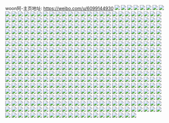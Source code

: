 woon阿-主页地址: https://weibo.com/u/6099144930 
![](https://wx4.sinaimg.cn/mw2000/006ELodkly1h9ne1vt35tj32c0340hdv.jpg) 
![](https://wx4.sinaimg.cn/mw2000/006ELodkly1h9ne1yg6rqj32c03404qr.jpg) 
![](https://wx4.sinaimg.cn/mw2000/006ELodkly1h9ne1z5uppj31t61t64cq.jpg) 
![](https://wx4.sinaimg.cn/mw2000/006ELodkly1h9ne20lvurj32c0340qv5.jpg) 
![](https://wx4.sinaimg.cn/mw2000/006ELodkly1h9ne29q1q0j30nd105gwq.jpg) 
![](https://wx4.sinaimg.cn/mw2000/006ELodkly1h9ne2l5fabj32c0340hdw.jpg) 
![](https://wx4.sinaimg.cn/mw2000/006ELodkly1h9ne2v90n9j31p829nhdu.jpg) 
![](https://wx4.sinaimg.cn/mw2000/006ELodkly1h9ne2xa2vlj326u2xwu0y.jpg) 
![](https://wx4.sinaimg.cn/mw2000/006ELodkly1h9ne33jit5j32c03401kz.jpg) 
![](https://wx4.sinaimg.cn/mw2000/006ELodkgy1h9m3kshfvqj32c0340b2d.jpg) 
![](https://wx4.sinaimg.cn/mw2000/006ELodkgy1h9m3kzszv8j32c03401l1.jpg) 
![](https://wx4.sinaimg.cn/mw2000/006ELodkgy1h9m3kx7oyej32c0340b2b.jpg) 
![](https://wx4.sinaimg.cn/mw2000/006ELodkgy1h9lt77trr4j32c0340h9e.jpg) 
![](https://wx4.sinaimg.cn/mw2000/006ELodkgy1h9lt7e4bdyj31kw23ue81.jpg) 
![](https://wx4.sinaimg.cn/mw2000/006ELodkgy1h9lt2ea71kj31xk2kr7wh.jpg) 
![](https://wx4.sinaimg.cn/mw2000/006ELodkgy1h9lt2crja6j32c0340u0x.jpg) 
![](https://wx4.sinaimg.cn/mw2000/006ELodkgy1h9lt768il9j31kw23unpd.jpg) 
![](https://wx4.sinaimg.cn/mw2000/006ELodkgy1h9lt7a1w72j33402c0u0y.jpg) 
![](https://wx4.sinaimg.cn/mw2000/006ELodkgy1h9lt95xfebj327v2yhb2c.jpg) 
![](https://wx4.sinaimg.cn/mw2000/006ELodkgy1h9lt92f1w6j32zu28vu0x.jpg) 
![](https://wx4.sinaimg.cn/mw2000/006ELodkgy1h9jgo12txuj31v72hm7wh.jpg) 
![](https://wx4.sinaimg.cn/mw2000/006ELodkgy1h9jgo5jthxj31to2st1k4.jpg) 
![](https://wx4.sinaimg.cn/mw2000/006ELodkgy1h9jgo2t8vuj32c0340x6p.jpg) 
![](https://wx4.sinaimg.cn/mw2000/006ELodkgy1h9h8ze1pw7j32ae31v7wj.jpg) 
![](https://wx4.sinaimg.cn/mw2000/006ELodkgy1h9h8zmbj39j30tu13udui.jpg) 
![](https://wx4.sinaimg.cn/mw2000/006ELodkgy1h9h8wt4380j30tu13uwpt.jpg) 
![](https://wx4.sinaimg.cn/mw2000/006ELodkgy1h9h8vmtn09j30tu13iam5.jpg) 
![](https://wx4.sinaimg.cn/mw2000/006ELodkgy1h9h8vljxg3j313u0tudse.jpg) 
![](https://wx4.sinaimg.cn/mw2000/006ELodkgy1h9h8vmjwpnj30tu12c11s.jpg) 
![](https://wx4.sinaimg.cn/mw2000/006ELodkgy1h9ea0tw492j32c0340b29.jpg) 
![](https://wx4.sinaimg.cn/mw2000/006ELodkgy1h989gry66nj327c2xs1kz.jpg) 
![](https://wx4.sinaimg.cn/mw2000/006ELodkgy1h989gppkesj331o2a94qq.jpg) 
![](https://wx4.sinaimg.cn/mw2000/006ELodkgy1h989j7062vj31o0280qv5.jpg) 
![](https://wx4.sinaimg.cn/mw2000/006ELodkgy1h989gu9b8lj328r2zo7wh.jpg) 
![](https://wx4.sinaimg.cn/mw2000/006ELodkgy1h989gl9m5qj33402c0hdt.jpg) 
![](https://wx4.sinaimg.cn/mw2000/006ELodkgy1h989gntut3j33402c0e82.jpg) 
![](https://wx4.sinaimg.cn/mw2000/006ELodkgy1h97co868z4j316q0u2nep.jpg) 
![](https://wx4.sinaimg.cn/mw2000/006ELodkgy1h97cnypntpj30u2168gza.jpg) 
![](https://wx4.sinaimg.cn/mw2000/006ELodkgy1h97cnz2o5dj30u01t1gya.jpg) 
![](https://wx4.sinaimg.cn/mw2000/006ELodkgy1h97cpsydmaj30t417nn5k.jpg) 
![](https://wx4.sinaimg.cn/mw2000/006ELodkgy1h97cnzthi0j30tu0tun42.jpg) 
![](https://wx4.sinaimg.cn/mw2000/006ELodkgy1h97cha2azdj31160h146l.jpg) 
![](https://wx4.sinaimg.cn/mw2000/006ELodkgy1h97co05rj2j30ty13yagk.jpg) 
![](https://wx4.sinaimg.cn/mw2000/006ELodkgy1h907oeywrnj313k0t7wrk.jpg) 
![](https://wx4.sinaimg.cn/mw2000/006ELodkgy1h8wv1r2atwj30wr0gxjuf.jpg) 
![](https://wx4.sinaimg.cn/mw2000/006ELodkgy1h8t61enbp0j324a36ckjn.jpg) 
![](https://wx4.sinaimg.cn/mw2000/006ELodkgy1h8ovuhjoelj32c0340u0x.jpg) 
![](https://wx4.sinaimg.cn/mw2000/006ELodkgy1h8ovubt7nhj31j42281kx.jpg) 
![](https://wx4.sinaimg.cn/mw2000/006ELodkgy1h8ovujid6cj32fv3404qr.jpg) 
![](https://wx4.sinaimg.cn/mw2000/006ELodkgy1h8ovurptguj31kf1z0k85.jpg) 
![](https://wx4.sinaimg.cn/mw2000/006ELodkgy1h8ovug7oymj32712711kx.jpg) 
![](https://wx4.sinaimg.cn/mw2000/006ELodkgy1h8ovuf4nffj30qn1z0wvz.jpg) 
![](https://wx4.sinaimg.cn/mw2000/006ELodkgy1h8ovumedt3j33402c01ky.jpg) 
![](https://wx4.sinaimg.cn/mw2000/006ELodkgy1h8ovudyvtzj31hj1zde81.jpg) 
![](https://wx4.sinaimg.cn/mw2000/006ELodkgy1h8ovucs0mej30tu13uqee.jpg) 
![](https://wx4.sinaimg.cn/mw2000/006ELodkgy1h8mcn0paygj31as0shwwu.jpg) 
![](https://wx4.sinaimg.cn/mw2000/006ELodkgy1h8mch5w1mdj32c02c0kjl.jpg) 
![](https://wx4.sinaimg.cn/mw2000/006ELodkgy1h8mch2ay42j322m33xqv5.jpg) 
![](https://wx4.sinaimg.cn/mw2000/006ELodkgy1h8mcmz9sdlj334028eb2a.jpg) 
![](https://wx4.sinaimg.cn/mw2000/006ELodkgy1h8mch7zssqj33402c04qq.jpg) 
![](https://wx4.sinaimg.cn/mw2000/006ELodkgy1h8mcn27gffj322m3121kz.jpg) 
![](https://wx4.sinaimg.cn/mw2000/006ELodkgy1h8mcn3m8dtj32zi2c0qv5.jpg) 
![](https://wx4.sinaimg.cn/mw2000/006ELodkgy1h8mcnmnvfhj32gz1uqnpd.jpg) 
![](https://wx4.sinaimg.cn/mw2000/006ELodkgy1h8mcnp0rlrj3263263u0x.jpg) 
![](https://wx4.sinaimg.cn/mw2000/006ELodkgy1h8mcnwyf8qj32c0340e81.jpg) 
![](https://wx4.sinaimg.cn/mw2000/006ELodkgy1h8mch9bobcj31sm2e5b29.jpg) 
![](https://wx4.sinaimg.cn/mw2000/006ELodkgy1h8mchi87cnj32c0340x6p.jpg) 
![](https://wx4.sinaimg.cn/mw2000/006ELodkgy1h60qznjihsj30zo0apmy1.jpg) 
![](https://wx4.sinaimg.cn/mw2000/006ELodkly1h5c14ger6qj32ns1ylnpd.jpg) 
![](https://wx4.sinaimg.cn/mw2000/006ELodkly1h5c1gswwlgj33402c07wi.jpg) 
![](https://wx4.sinaimg.cn/mw2000/006ELodkly1h5c14cqqwqj31zo1zonpd.jpg) 
![](https://wx4.sinaimg.cn/mw2000/006ELodkly1h5c1hl8co3j30u00u046h.jpg) 
![](https://wx4.sinaimg.cn/mw2000/006ELodkly1h57lrxie7oj32c02c0e82.jpg) 
![](https://wx4.sinaimg.cn/mw2000/006ELodkly1h57lrths1jj33402c04qr.jpg) 
![](https://wx4.sinaimg.cn/mw2000/006ELodkgy1h52eeycw89j30zo1rek88.jpg) 
![](https://wx4.sinaimg.cn/mw2000/006ELodkgy1h521vvlqd4j31kw23ux6p.jpg) 
![](https://wx4.sinaimg.cn/mw2000/006ELodkgy1h521xjnxjxj31kw23uqv5.jpg) 
![](https://wx4.sinaimg.cn/mw2000/006ELodkgy1h521w5h0suj31kw23u7wi.jpg) 
![](https://wx4.sinaimg.cn/mw2000/006ELodkgy1h521xtat83j323x1kw1ky.jpg) 
![](https://wx4.sinaimg.cn/mw2000/006ELodkgy1h521vosqkfj31kw23u1ky.jpg) 
![](https://wx4.sinaimg.cn/mw2000/006ELodkgy1h521y4xyebj323u1kwhdu.jpg) 
![](https://wx4.sinaimg.cn/mw2000/006ELodkgy1h521x4kxwjj31kw23u1ky.jpg) 
![](https://wx4.sinaimg.cn/mw2000/006ELodkgy1h521ygey17j31kw1xkb29.jpg) 
![](https://wx4.sinaimg.cn/mw2000/006ELodkgy1h521woj31cj31kw23x1ky.jpg) 
![](https://wx4.sinaimg.cn/mw2000/006ELodkgy1h4ox0rabuqj30u0140ak9.jpg) 
![](https://wx4.sinaimg.cn/mw2000/006ELodkgy1h4ox0tqvlrj30u0140ds6.jpg) 
![](https://wx4.sinaimg.cn/mw2000/006ELodkgy1h4ng3oh7xcj31kw23ub2a.jpg) 
![](https://wx4.sinaimg.cn/mw2000/006ELodkgy1h4ng42rm53j31kw23ue82.jpg) 
![](https://wx4.sinaimg.cn/mw2000/006ELodkgy1h4ng48omy5j31kw23u7wi.jpg) 
![](https://wx4.sinaimg.cn/mw2000/006ELodkgy1h4ng8zkywuj31km23h7wi.jpg) 
![](https://wx4.sinaimg.cn/mw2000/006ELodkgy1h4ng3w6yrjj31kw23u7wi.jpg) 
![](https://wx4.sinaimg.cn/mw2000/006ELodkgy1h4ng3qdvwgj31kv1kvb29.jpg) 
![](https://wx4.sinaimg.cn/mw2000/006ELodkgy1h4ng4ffyjrj31kw23unpe.jpg) 
![](https://wx4.sinaimg.cn/mw2000/006ELodkgy1h4ng5vg70vj32282r1hdu.jpg) 
![](https://wx4.sinaimg.cn/mw2000/006ELodkgy1h4ng4sg5k5j31kw23uqv6.jpg) 
![](https://wx4.sinaimg.cn/mw2000/006ELodkgy1h4jzlggnbxj311f0tvqc3.jpg) 
![](https://wx4.sinaimg.cn/mw2000/006ELodkgy1h4jzle484nj30u01401he.jpg) 
![](https://wx4.sinaimg.cn/mw2000/006ELodkgy1h4jzmrgzj9j30u013yqgj.jpg) 
![](https://wx4.sinaimg.cn/mw2000/006ELodkgy1h4jzla7eelj31i62274qp.jpg) 
![](https://wx4.sinaimg.cn/mw2000/006ELodkgy1h4jzlfc4ixj30u0140axt.jpg) 
![](https://wx4.sinaimg.cn/mw2000/006ELodkgy1h4jzlcomgtj30u0140h4n.jpg) 
![](https://wx4.sinaimg.cn/mw2000/006ELodkgy1h4bmjz3eo7j328y2nru0x.jpg) 
![](https://wx4.sinaimg.cn/mw2000/006ELodkgy1h4bmjucfyyj31nz27znpe.jpg) 
![](https://wx4.sinaimg.cn/mw2000/006ELodkgy1h4bmjwkt0tj31ks269hdt.jpg) 
![](https://wx4.sinaimg.cn/mw2000/006ELodkgy1h471h3x0x3j33402c0qv6.jpg) 
![](https://wx4.sinaimg.cn/mw2000/006ELodkgy1h471hfr3oxj32c02c04qq.jpg) 
![](https://wx4.sinaimg.cn/mw2000/006ELodkgy1h471hljidhj32c03401ky.jpg) 
![](https://wx4.sinaimg.cn/mw2000/006ELodkgy1h471h9vt3yj32bz2bzb2a.jpg) 
![](https://wx4.sinaimg.cn/mw2000/006ELodkgy1h471hj9s7mj32c02c04qq.jpg) 
![](https://wx4.sinaimg.cn/mw2000/006ELodkly1h42hl9mhbvj30zn1qvkjl.jpg) 
![](https://wx4.sinaimg.cn/mw2000/006ELodkly1h42hlkzcu8j324c2ozhdv.jpg) 
![](https://wx4.sinaimg.cn/mw2000/006ELodkly1h42hutori7j329s2qukjm.jpg) 
![](https://wx4.sinaimg.cn/mw2000/006ELodkly1h42hrsmwkrj322a2z94qq.jpg) 
![](https://wx4.sinaimg.cn/mw2000/006ELodkly1h42hlyykv5j31nk27f7wh.jpg) 
![](https://wx4.sinaimg.cn/mw2000/006ELodkly1h42hm3qokcj31um1umhdu.jpg) 
![](https://wx4.sinaimg.cn/mw2000/006ELodkgy1h3z3c7pvebj31xo2f3e81.jpg) 
![](https://wx4.sinaimg.cn/mw2000/006ELodkgy1h3z3cag2cgj329h30n4qq.jpg) 
![](https://wx4.sinaimg.cn/mw2000/006ELodkgy1h3z3d1ewcij31ej1vdnfz.jpg) 
![](https://wx4.sinaimg.cn/mw2000/006ELodkgy1h3z3chjq0yj32aa33ku0z.jpg) 
![](https://wx4.sinaimg.cn/mw2000/006ELodkgy1h3virvejyej315o3371kz.jpg) 
![](https://wx4.sinaimg.cn/mw2000/006ELodkgy1h3virnyaeoj31lv2571ky.jpg) 
![](https://wx4.sinaimg.cn/mw2000/006ELodkgy1h3virismdcj31wr2zoe83.jpg) 
![](https://wx4.sinaimg.cn/mw2000/006ELodkgy1h3virejdiyj315o2pakjm.jpg) 
![](https://wx4.sinaimg.cn/mw2000/006ELodkgy1h3sr7nvu4zj326j273x6p.jpg) 
![](https://wx4.sinaimg.cn/mw2000/006ELodkgy1h3src0xuvmj30sw140k5i.jpg) 
![](https://wx4.sinaimg.cn/mw2000/006ELodkgy1h3saepb9dvj32c0340u0x.jpg) 
![](https://wx4.sinaimg.cn/mw2000/006ELodkgy1h3sael9ynqj31wr2kqx6p.jpg) 
![](https://wx4.sinaimg.cn/mw2000/006ELodkgy1h3saes73m7j32612w1npe.jpg) 
![](https://wx4.sinaimg.cn/mw2000/006ELodkgy1h3saea4plej323i33xe84.jpg) 
![](https://wx4.sinaimg.cn/mw2000/006ELodkgy1h3saenrxapj31ea1v2npd.jpg) 
![](https://wx4.sinaimg.cn/mw2000/006ELodkgy1h3saefk7fwj32bz32ix6s.jpg) 
![](https://wx4.sinaimg.cn/mw2000/006ELodkgy1h3fjak3d3bj31mw26knpd.jpg) 
![](https://wx4.sinaimg.cn/mw2000/006ELodkgy1h3fjai0j6dj30tu0tuq35.jpg) 
![](https://wx4.sinaimg.cn/mw2000/006ELodkgy1h3fja7rp6fj32c0340x6q.jpg) 
![](https://wx4.sinaimg.cn/mw2000/006ELodkgy1h3fja02z3bj32ei33su0y.jpg) 
![](https://wx4.sinaimg.cn/mw2000/006ELodkgy1h3fjas0ggkj32c0340u0z.jpg) 
![](https://wx4.sinaimg.cn/mw2000/006ELodkgy1h3fjao5npaj315o3377wc.jpg) 
![](https://wx4.sinaimg.cn/mw2000/006ELodkgy1h3e3770bipj30zo05laac.jpg) 
![](https://wx4.sinaimg.cn/mw2000/006ELodkgy1h3691d4g7bj3110280x1j.jpg) 
![](https://wx4.sinaimg.cn/mw2000/006ELodkgy1h3694t1eobj30u215karh.jpg) 
![](https://wx4.sinaimg.cn/mw2000/006ELodkgy1h3691ktyi8j31it213b2a.jpg) 
![](https://wx4.sinaimg.cn/mw2000/006ELodkgy1h3691btjtdj31o0280e82.jpg) 
![](https://wx4.sinaimg.cn/mw2000/006ELodkgy1h369597g02j30u4146gx6.jpg) 
![](https://wx4.sinaimg.cn/mw2000/006ELodkgy1h3695igdmpj30u4146kd7.jpg) 
![](https://wx4.sinaimg.cn/mw2000/006ELodkgy1h31348ws1ej33402c0x6r.jpg) 
![](https://wx4.sinaimg.cn/mw2000/006ELodkgy1h3134hokjwj3271271qv6.jpg) 
![](https://wx4.sinaimg.cn/mw2000/006ELodkgy1h3134e0lcrj33402c0u0z.jpg) 
![](https://wx4.sinaimg.cn/mw2000/006ELodkgy1h3134kexqrj320r2p0u0x.jpg) 
![](https://wx4.sinaimg.cn/mw2000/006ELodkgy1h2xqpcx75bj327n2ztkjm.jpg) 
![](https://wx4.sinaimg.cn/mw2000/006ELodkgy1h2xqp5snjoj32c035inpf.jpg) 
![](https://wx4.sinaimg.cn/mw2000/006ELodkgy1h2xqpft5mkj328q2znkjm.jpg) 
![](https://wx4.sinaimg.cn/mw2000/006ELodkgy1h2xqpxwk30j30u01hq7t9.jpg) 
![](https://wx4.sinaimg.cn/mw2000/006ELodkgy1h2tb9qq1yoj30u0120k49.jpg) 
![](https://wx4.sinaimg.cn/mw2000/006ELodkgy1h2putzaenjj31ii222u0x.jpg) 
![](https://wx4.sinaimg.cn/mw2000/006ELodkgy1h2puttfsd0j31sc2dsx6q.jpg) 
![](https://wx4.sinaimg.cn/mw2000/006ELodkgy1h2puwm0447j31ow297hdu.jpg) 
![](https://wx4.sinaimg.cn/mw2000/006ELodkgy1h2m79jksk0j32c0340kjm.jpg) 
![](https://wx4.sinaimg.cn/mw2000/006ELodkgy1h2m79yxbvfj32c02c2x6p.jpg) 
![](https://wx4.sinaimg.cn/mw2000/006ELodkgy1h2m78pgjihj33402c0hdw.jpg) 
![](https://wx4.sinaimg.cn/mw2000/006ELodkgy1h2m79qci92j32812mke83.jpg) 
![](https://wx4.sinaimg.cn/mw2000/006ELodkgy1h2m79ermipj320i2oonpd.jpg) 
![](https://wx4.sinaimg.cn/mw2000/006ELodkgy1h2m793hokzj325633whdv.jpg) 
![](https://wx4.sinaimg.cn/mw2000/006ELodkgy1h2m64l23boj32c0340u0z.jpg) 
![](https://wx4.sinaimg.cn/mw2000/006ELodkgy1h2m64z3gxvj323v1kwe82.jpg) 
![](https://wx4.sinaimg.cn/mw2000/006ELodkgy1h2m663id09j32c03407wi.jpg) 
![](https://wx4.sinaimg.cn/mw2000/006ELodkgy1h2m69f1t9qj31kw23ynpe.jpg) 
![](https://wx4.sinaimg.cn/mw2000/006ELodkgy1h2m68sk1scj32c0340kjn.jpg) 
![](https://wx4.sinaimg.cn/mw2000/006ELodkgy1h2lb8id2tyj31kw1mpnpd.jpg) 
![](https://wx4.sinaimg.cn/mw2000/006ELodkgy1h2lb8vtp0lj31kw2dcnpe.jpg) 
![](https://wx4.sinaimg.cn/mw2000/006ELodkgy1h2lb9lptqdj31ku2dc1ky.jpg) 
![](https://wx4.sinaimg.cn/mw2000/006ELodkgy1h2lb8x19wmj313z1vx7k3.jpg) 
![](https://wx4.sinaimg.cn/mw2000/006ELodkgy1h2lb8p7n01j31kw2dckjl.jpg) 
![](https://wx4.sinaimg.cn/mw2000/006ELodkgy1h2lb8kyg6gj316a2dc1kx.jpg) 
![](https://wx4.sinaimg.cn/mw2000/006ELodkgy1h2l3j0h92ij328f2z97wi.jpg) 
![](https://wx4.sinaimg.cn/mw2000/006ELodkgy1h2l3hrzjfgj333z22nb2a.jpg) 
![](https://wx4.sinaimg.cn/mw2000/006ELodkgy1h2l3ixocytj315o3h1kjl.jpg) 
![](https://wx4.sinaimg.cn/mw2000/006ELodkgy1h2l3i186c4j31ra2mxu0x.jpg) 
![](https://wx4.sinaimg.cn/mw2000/006ELodkgy1h2l3mp63a7j31kw23vhdu.jpg) 
![](https://wx4.sinaimg.cn/mw2000/006ELodkgy1h2l3isz8h9j322n33zhdt.jpg) 
![](https://wx4.sinaimg.cn/mw2000/006ELodkgy1h2l3iqnesvj320b33z7wi.jpg) 
![](https://wx4.sinaimg.cn/mw2000/006ELodkgy1h2l3hlnaqvj31kw2dc7wi.jpg) 
![](https://wx4.sinaimg.cn/mw2000/006ELodkgy1h2l3hwg0xnj315o2iakjl.jpg) 
![](https://wx4.sinaimg.cn/mw2000/006ELodkgy1h2k7b68k0zj32c03404qq.jpg) 
![](https://wx4.sinaimg.cn/mw2000/006ELodkgy1h2k7b9gzjqj32c0340b2a.jpg) 
![](https://wx4.sinaimg.cn/mw2000/006ELodkgy1h2k7b2ke9aj32c0340e82.jpg) 
![](https://wx4.sinaimg.cn/mw2000/006ELodkgy1h2k7czupkdj31i123rhdt.jpg) 
![](https://wx4.sinaimg.cn/mw2000/006ELodkgy1h2k7cc79wwj31kw23vu0y.jpg) 
![](https://wx4.sinaimg.cn/mw2000/006ELodkgy1h2k7cpt9oej323v1kwqv6.jpg) 
![](https://wx4.sinaimg.cn/mw2000/006ELodkgy1h2k7bwcfjij31kw23ue82.jpg) 
![](https://wx4.sinaimg.cn/mw2000/006ELodkgy1h2k7dap8kxj31kw23ub2a.jpg) 
![](https://wx4.sinaimg.cn/mw2000/006ELodkgy1h2j2n3pqa3j320830cb2b.jpg) 
![](https://wx4.sinaimg.cn/mw2000/006ELodkgy1h2j2mzx05rj322n33zu0z.jpg) 
![](https://wx4.sinaimg.cn/mw2000/006ELodkgy1h2j2mouojkj322n34le81.jpg) 
![](https://wx4.sinaimg.cn/mw2000/006ELodkgy1h2j2me1yrnj320830c4qr.jpg) 
![](https://wx4.sinaimg.cn/mw2000/006ELodkgy1h2j2mjthr4j320d30rnpd.jpg) 
![](https://wx4.sinaimg.cn/mw2000/006ELodkgy1h2j2newm9jj33gg56ohdw.jpg) 
![](https://wx4.sinaimg.cn/mw2000/006ELodkgy1h2j2ms3gqxj31dl21j4q8.jpg) 
![](https://wx4.sinaimg.cn/mw2000/006ELodkgy1h2j2n7i2laj320830c7wj.jpg) 
![](https://wx4.sinaimg.cn/mw2000/006ELodkgy1h2j2np3j9kj33gg56oqvb.jpg) 
![](https://wx4.sinaimg.cn/mw2000/006ELodkgy1h2i1vblf91j31aj1tf7wh.jpg) 
![](https://wx4.sinaimg.cn/mw2000/006ELodkgy1h2f6nm5lxzj318s1nq7v6.jpg) 
![](https://wx4.sinaimg.cn/mw2000/006ELodkgy1h2f6msmv6fj31kw23vkjm.jpg) 
![](https://wx4.sinaimg.cn/mw2000/006ELodkgy1h2f6l3ktzcj31zh2vnqv5.jpg) 
![](https://wx4.sinaimg.cn/mw2000/006ELodkgy1h2f6njx27wj31kw23v7wi.jpg) 
![](https://wx4.sinaimg.cn/mw2000/006ELodkgy1h2f6m0bxk1j31kw23uhdt.jpg) 
![](https://wx4.sinaimg.cn/mw2000/006ELodkgy1h2f6naadvrj31kw23vhdu.jpg) 
![](https://wx4.sinaimg.cn/mw2000/006ELodkgy1h2f6qzyj82j31kw23u4qq.jpg) 
![](https://wx4.sinaimg.cn/mw2000/006ELodkgy1h2f6l07htfj31kw23vnpe.jpg) 
![](https://wx4.sinaimg.cn/mw2000/006ELodkgy1h2f6misinvj31kw23v4qq.jpg) 
![](https://wx4.sinaimg.cn/mw2000/006ELodkgy1h2f6lrw8kjj31kw23ub2a.jpg) 
![](https://wx4.sinaimg.cn/mw2000/006ELodkgy1h2f6likliaj31kw23uqv5.jpg) 
![](https://wx4.sinaimg.cn/mw2000/006ELodkgy1h2f6n16um1j31kw23v4qq.jpg) 
![](https://wx4.sinaimg.cn/mw2000/006ELodkgy1h2f6ntvpdyj31kw23u1ky.jpg) 
![](https://wx4.sinaimg.cn/mw2000/006ELodkgy1h2f6pr805zj31401e0n7d.jpg) 
![](https://wx4.sinaimg.cn/mw2000/006ELodkgy1h2f6r9dsmdj31kw23u7wi.jpg) 
![](https://wx4.sinaimg.cn/mw2000/006ELodkgy1h2eerkfw1kj31kw23ve82.jpg) 
![](https://wx4.sinaimg.cn/mw2000/006ELodkgy1h2eernkem3j30u0140k8z.jpg) 
![](https://wx4.sinaimg.cn/mw2000/006ELodkgy1h2eemoubgij32c03404qr.jpg) 
![](https://wx4.sinaimg.cn/mw2000/006ELodkgy1h2eemfh6wwj32c02bzx6q.jpg) 
![](https://wx4.sinaimg.cn/mw2000/006ELodkgy1h2eend0r4vj33402c01kz.jpg) 
![](https://wx4.sinaimg.cn/mw2000/006ELodkgy1h2avfszm7qj30tu0tn7g3.jpg) 
![](https://wx4.sinaimg.cn/mw2000/006ELodkgy1h2avbls851j32c0340kjn.jpg) 
![](https://wx4.sinaimg.cn/mw2000/006ELodkgy1h2avbnm47qj30u612tws0.jpg) 
![](https://wx4.sinaimg.cn/mw2000/006ELodkgy1h2avfuhbw1j30tu0ti7gl.jpg) 
![](https://wx4.sinaimg.cn/mw2000/006ELodkgy1h2avf3tb0vj31401dr174.jpg) 
![](https://wx4.sinaimg.cn/mw2000/006ELodkgy1h29gjbtir4j31on2flb29.jpg) 
![](https://wx4.sinaimg.cn/mw2000/006ELodkgy1h21uoyvdv9j32c0340x6s.jpg) 
![](https://wx4.sinaimg.cn/mw2000/006ELodkgy1h21uocygq4j32c0340hdu.jpg) 
![](https://wx4.sinaimg.cn/mw2000/006ELodkgy1h21uo0wbiyj31y91y9x6p.jpg) 
![](https://wx4.sinaimg.cn/mw2000/006ELodkgy1h21uog7cs4j31el1el7wh.jpg) 
![](https://wx4.sinaimg.cn/mw2000/006ELodkgy1h21uoo2hxbj32c0340qv7.jpg) 
![](https://wx4.sinaimg.cn/mw2000/006ELodkgy1h21up6sc4bj32c0340npf.jpg) 
![](https://wx4.sinaimg.cn/mw2000/006ELodkgy1h21qgu35wej32c0340e82.jpg) 
![](https://wx4.sinaimg.cn/mw2000/006ELodkgy1h21qgvd6o0j321k1mutxs.jpg) 
![](https://wx4.sinaimg.cn/mw2000/006ELodkgy1h21qgqki2lj31yw2uh4qp.jpg) 
![](https://wx4.sinaimg.cn/mw2000/006ELodkgy1h1trqmill3j30zo256na7.jpg) 
![](https://wx4.sinaimg.cn/mw2000/006ELodkgy1h1m5eu7pq1j31tq2nn7wj.jpg) 
![](https://wx4.sinaimg.cn/mw2000/006ELodkgy1h1m5ey7umjj32162h7qv5.jpg) 
![](https://wx4.sinaimg.cn/mw2000/006ELodkgy1h1lnnmrxzyj31kw23vb2a.jpg) 
![](https://wx4.sinaimg.cn/mw2000/006ELodkgy1h1lnnbhc31j31kw23vhdu.jpg) 
![](https://wx4.sinaimg.cn/mw2000/006ELodkgy1h1lnngy5yzj33402c0qv8.jpg) 
![](https://wx4.sinaimg.cn/mw2000/006ELodkgy1h1lnnxu31yj322s2rqx6p.jpg) 
![](https://wx4.sinaimg.cn/mw2000/006ELodkgy1h1lno0wu9yj32c0340qv7.jpg) 
![](https://wx4.sinaimg.cn/mw2000/006ELodkgy1h1lnnr5wszj329e340npf.jpg) 
![](https://wx4.sinaimg.cn/mw2000/006ELodkgy1h1lnnwc8guj329b30fqv7.jpg) 
![](https://wx4.sinaimg.cn/mw2000/006ELodkgy1h1lnsaza6bj32c0340e84.jpg) 
![](https://wx4.sinaimg.cn/mw2000/006ELodkgy1h1kib1g0x9j32c0340b2a.jpg) 
![](https://wx4.sinaimg.cn/mw2000/006ELodkgy1h1kib8977lj32c02c0x6p.jpg) 
![](https://wx4.sinaimg.cn/mw2000/006ELodkgy1h1jbote1iwj31o0280kjl.jpg) 
![](https://wx4.sinaimg.cn/mw2000/006ELodkgy1h1jbuk14egj31o0280qv5.jpg) 
![](https://wx4.sinaimg.cn/mw2000/006ELodkgy1h1hl0uofwfj323v1kwe83.jpg) 
![](https://wx4.sinaimg.cn/mw2000/006ELodkgy1h1hl0a8j64j31kw298kjm.jpg) 
![](https://wx4.sinaimg.cn/mw2000/006ELodkgy1h1hl0gedvdj31ck2dce82.jpg) 
![](https://wx4.sinaimg.cn/mw2000/006ELodkgy1h1hkzxnthbj31kw23v7wi.jpg) 
![](https://wx4.sinaimg.cn/mw2000/006ELodkgy1h1hkzr9fr8j31kw23vnpe.jpg) 
![](https://wx4.sinaimg.cn/mw2000/006ELodkgy1h1hl03as3oj31kw23v1ky.jpg) 
![](https://wx4.sinaimg.cn/mw2000/006ELodkgy1h1hl0m710yj31k02dc7wi.jpg) 
![](https://wx4.sinaimg.cn/mw2000/006ELodkgy1h1hl0w6w9zj3296308u0x.jpg) 
![](https://wx4.sinaimg.cn/mw2000/006ELodkgy1h1hl25v8noj31kw23ve82.jpg) 
![](https://wx4.sinaimg.cn/mw2000/006ELodkgy1h1fpdgh08lj32bz340hdv.jpg) 
![](https://wx4.sinaimg.cn/mw2000/006ELodkgy1h1fpdckvb5j32bp2bpx6q.jpg) 
![](https://wx4.sinaimg.cn/mw2000/006ELodkgy1h1e5j22v93j30zo1b8k4w.jpg) 
![](https://wx4.sinaimg.cn/mw2000/006ELodkgy1h1e5ivb27wj31v92hoe82.jpg) 
![](https://wx4.sinaimg.cn/mw2000/006ELodkgy1h1e5ix2x43j31g81xme81.jpg) 
![](https://wx4.sinaimg.cn/mw2000/006ELodkgy1h1e5j100gjj31pu2ix1ky.jpg) 
![](https://wx4.sinaimg.cn/mw2000/006ELodkgy1h18tv7tkw1j32dc1hinpe.jpg) 
![](https://wx4.sinaimg.cn/mw2000/006ELodkgy1h18tvebhzuj31kx1kw7wh.jpg) 
![](https://wx4.sinaimg.cn/mw2000/006ELodkgy1h18vozor3zj31o0280kjl.jpg) 
![](https://wx4.sinaimg.cn/mw2000/006ELodkgy1h18tujktcnj31kw1kw1kx.jpg) 
![](https://wx4.sinaimg.cn/mw2000/006ELodkgy1h16l49ve3ij30zo1re7sh.jpg) 
![](https://wx4.sinaimg.cn/mw2000/006ELodkgy1h16l48mk04j30zo1retne.jpg) 
![](https://wx4.sinaimg.cn/mw2000/006ELodkgy1h1557riin8j30vl1oddky.jpg) 
![](https://wx4.sinaimg.cn/mw2000/006ELodkgy1h143lipz5rj31fg1ya4qq.jpg) 
![](https://wx4.sinaimg.cn/mw2000/006ELodkgy1h143lbs4p8j31n41kw1ky.jpg) 
![](https://wx4.sinaimg.cn/mw2000/006ELodkgy1h143lnfjqtj312p12pk96.jpg) 
![](https://wx4.sinaimg.cn/mw2000/006ELodkgy1h143llqjdxj31kw1kw7wh.jpg) 
![](https://wx4.sinaimg.cn/mw2000/006ELodkgy1h12qf0qkgyj32c0340b2a.jpg) 
![](https://wx4.sinaimg.cn/mw2000/006ELodkgy1h12r03hfmbj32801o07wi.jpg) 
![](https://wx4.sinaimg.cn/mw2000/006ELodkgy1h12r70zesnj327z1nz4qq.jpg) 
![](https://wx4.sinaimg.cn/mw2000/006ELodkgy1h12r4fn88nj30xc3ea4qq.jpg) 
![](https://wx4.sinaimg.cn/mw2000/006ELodkgy1h12r0alk51j326r2ukhdv.jpg) 
![](https://wx4.sinaimg.cn/mw2000/006ELodkgy1h12r3a3xdnj31ip23vnpd.jpg) 
![](https://wx4.sinaimg.cn/mw2000/006ELodkgy1h11mwdzvr6j31kw23v4qq.jpg) 
![](https://wx4.sinaimg.cn/mw2000/006ELodkgy1h11mwku55uj31kw1yo4qq.jpg) 
![](https://wx4.sinaimg.cn/mw2000/006ELodkgy1h0pbfv27vyj32af31wb2a.jpg) 
![](https://wx4.sinaimg.cn/mw2000/006ELodkgy1h0pbfpzcyxj31om3267wi.jpg) 
![](https://wx4.sinaimg.cn/mw2000/006ELodkgy1h0pbfskqh6j31ko2elnpd.jpg) 
![](https://wx4.sinaimg.cn/mw2000/006ELodkgy1h0pbflzt03j31nn2dpb29.jpg) 
![](https://wx4.sinaimg.cn/mw2000/006ELodkgy1h0mufcpt8ej32c0340hdw.jpg) 
![](https://wx4.sinaimg.cn/mw2000/006ELodkgy1h0muf7izr0j32c0340qv8.jpg) 
![](https://wx4.sinaimg.cn/mw2000/006ELodkgy1h0muf22av5j32bk32yqv7.jpg) 
![](https://wx4.sinaimg.cn/mw2000/006ELodkgy1h0mulhlep2j32c0340e84.jpg) 
![](https://wx4.sinaimg.cn/mw2000/006ELodkgy1h0p53p2jvkj32bz2bz7wi.jpg) 
![](https://wx4.sinaimg.cn/mw2000/006ELodkgy1h0p53mgp00j32c032cu0z.jpg) 
![](https://wx4.sinaimg.cn/mw2000/006ELodkgy1h0p53ff73tj31r924f1kx.jpg) 
![](https://wx4.sinaimg.cn/mw2000/006ELodkgy1h0p53d8u1yj31e41e419c.jpg) 
![](https://wx4.sinaimg.cn/mw2000/006ELodkgy1h0etx7735dj32j41wkb29.jpg) 
![](https://wx4.sinaimg.cn/mw2000/006ELodkgy1h0etvkr1b3j328a2z2b2a.jpg) 
![](https://wx4.sinaimg.cn/mw2000/006ELodkgy1h0etvgk6p2j334027kkjm.jpg) 
![](https://wx4.sinaimg.cn/mw2000/006ELodkgy1h0etvawa9jj316r1l0nmo.jpg) 
![](https://wx4.sinaimg.cn/mw2000/006ELodkgy1gz6o54w95sj329o30ce84.jpg) 
![](https://wx4.sinaimg.cn/mw2000/006ELodkgy1gz6o59gws7j32aj302qv6.jpg) 
![](https://wx4.sinaimg.cn/mw2000/006ELodkgy1gy0pq2kgb9j30zo256e82.jpg) 
![](https://wx4.sinaimg.cn/mw2000/006ELodkgy1gxkz88jmzdj32c035ukjn.jpg) 
![](https://wx4.sinaimg.cn/mw2000/006ELodkgy1gxkz7mxpqsj32b232rhdu.jpg) 
![](https://wx4.sinaimg.cn/mw2000/006ELodkgy1gxkz9iy46jj30zn1qswz4.jpg) 
![](https://wx4.sinaimg.cn/mw2000/006ELodkgy1gxkz7vezfxj31pc4jge83.jpg) 
![](https://wx4.sinaimg.cn/mw2000/006ELodkgy1gxbskxz6izj32c0340e84.jpg) 
![](https://wx4.sinaimg.cn/mw2000/006ELodkgy1gxbsl7kfnvj32c03401l0.jpg) 
![](https://wx4.sinaimg.cn/mw2000/006ELodkgy1gxbsl4uamvj32c0340qv7.jpg) 
![](https://wx4.sinaimg.cn/mw2000/006ELodkgy1gxbsl1zl1gj32c0340b2b.jpg) 
![](https://wx4.sinaimg.cn/mw2000/006ELodkgy1gxbsl99p8nj325s340npe.jpg) 
![](https://wx4.sinaimg.cn/mw2000/006ELodkgy1gxbslane9aj32c02c07wi.jpg) 
![](https://wx4.sinaimg.cn/mw2000/006ELodkgy1gxbsktq8lhj32c03401l0.jpg) 
![](https://wx4.sinaimg.cn/mw2000/006ELodkgy1gxbslbuwx4j32c0340qv5.jpg) 
![](https://wx4.sinaimg.cn/mw2000/006ELodkgy1gxbsm0xq0zj32c0340qv6.jpg) 
![](https://wx4.sinaimg.cn/mw2000/006ELodkgy1gwyxuipkfqj31wj1wjb29.jpg) 
![](https://wx4.sinaimg.cn/mw2000/006ELodkgy1gwyxulvlkyj31qw2bv4qq.jpg) 
![](https://wx4.sinaimg.cn/mw2000/006ELodkgy1gwyxuv7il7j31b31b37l2.jpg) 
![](https://wx4.sinaimg.cn/mw2000/006ELodkgy1gwyxusuuf1j31o0280npe.jpg) 
![](https://wx4.sinaimg.cn/mw2000/006ELodkgy1gwyxuu5h5bj31401dr174.jpg) 
![](https://wx4.sinaimg.cn/mw2000/006ELodkgy1gwyxumzgplj31iu221h7k.jpg) 
![](https://wx4.sinaimg.cn/mw2000/006ELodkgy1gwyxux5f7qj30lz0u00y6.jpg) 
![](https://wx4.sinaimg.cn/mw2000/006ELodkgy1gw3rk23pv7j32c0340npe.jpg) 
![](https://wx4.sinaimg.cn/mw2000/006ELodkgy1gw3q7m7e2zj32c0340u0y.jpg) 
![](https://wx4.sinaimg.cn/mw2000/006ELodkgy1gw3q7gm47uj32882yzhdu.jpg) 
![](https://wx4.sinaimg.cn/mw2000/006ELodkgy1gw3q7r41xbj32c0340npe.jpg) 
![](https://wx4.sinaimg.cn/mw2000/006ELodkgy1gw3q7xrkzgj32c0340npe.jpg) 
![](https://wx4.sinaimg.cn/mw2000/006ELodkgy1gvpstdhjr5j62bz2vcu0y02.jpg) 
![](https://wx4.sinaimg.cn/mw2000/006ELodkgy1gvpcp1ycf9j60lp0u0gv402.jpg) 
![](https://wx4.sinaimg.cn/mw2000/006ELodkgy1gvpcp0326jj60lz0u047f02.jpg) 
![](https://wx4.sinaimg.cn/mw2000/006ELodkgy1gvpcs1t48kj613u0tb16v02.jpg) 
![](https://wx4.sinaimg.cn/mw2000/006ELodkgy1gvpcrvtp1rj62c03407wk02.jpg) 
![](https://wx4.sinaimg.cn/mw2000/006ELodkgy1gvd5yn9jgzj61wb42se8302.jpg) 
![](https://wx4.sinaimg.cn/mw2000/006ELodkgy1gvd5yhda6ej62c0340qv702.jpg) 
![](https://wx4.sinaimg.cn/mw2000/006ELodkgy1gvd5yz7imtj62c02x04qt02.jpg) 
![](https://wx4.sinaimg.cn/mw2000/006ELodkgy1gvd5yps9uij61au2b0u0x02.jpg) 
![](https://wx4.sinaimg.cn/mw2000/006ELodkgy1gvd5yujyuqj62zi4grhdx02.jpg) 
![](https://wx4.sinaimg.cn/mw2000/006ELodkgy1gvd656wae7j63402c0b2c02.jpg) 
![](https://wx4.sinaimg.cn/mw2000/006ELodkgy1gvd61xmisjj62c0340x6p02.jpg) 
![](https://wx4.sinaimg.cn/mw2000/006ELodkgy1gvd6321y8lj63402c0kjn02.jpg) 
![](https://wx4.sinaimg.cn/mw2000/006ELodkgy1gvd66bgkjqj61o0280u0x02.jpg) 
![](https://wx4.sinaimg.cn/mw2000/006ELodkgy1gv4wm32oqbj626c2rnhdu02.jpg) 
![](https://wx4.sinaimg.cn/mw2000/006ELodkgy1gv4wnlsjbdj60tp1hb4et02.jpg) 
![](https://wx4.sinaimg.cn/mw2000/006ELodkgy1gv4wnqg93tj60mi0swaie02.jpg) 
![](https://wx4.sinaimg.cn/mw2000/006ELodkgy1gv4wnnlgesj60jf0u0wmi02.jpg) 
![](https://wx4.sinaimg.cn/mw2000/006ELodkgy1gv4wotw0nwj62c02c0b2a02.jpg) 
![](https://wx4.sinaimg.cn/mw2000/006ELodkgy1gv4wox5xm0j627q27q4qq02.jpg) 
![](https://wx4.sinaimg.cn/mw2000/006ELodkgy1gv4wozqtvrj63402c0x6p02.jpg) 
![](https://wx4.sinaimg.cn/mw2000/006ELodkgy1gv4woqdocjj63402c07wj02.jpg) 
![](https://wx4.sinaimg.cn/mw2000/006ELodkgy1gv4wohi84hj62c02c0e8202.jpg) 
![](https://wx4.sinaimg.cn/mw2000/006ELodkgy1gud4jb1anvj62c03407wj02.jpg) 
![](https://wx4.sinaimg.cn/mw2000/006ELodkgy1gud4hi0z51j626u2myx6p02.jpg) 
![](https://wx4.sinaimg.cn/mw2000/006ELodkgy1gud4jquxitj61or1or7wh02.jpg) 
![](https://wx4.sinaimg.cn/mw2000/006ELodkly1gsfobrz4jdj30mi0tjdu5.jpg) 
![](https://wx4.sinaimg.cn/mw2000/006ELodkly1gsfo7yjhdmj315z25daxm.jpg) 
![](https://wx4.sinaimg.cn/mw2000/006ELodkly1gsfo7z00yxj31o0281hcc.jpg) 
![](https://wx4.sinaimg.cn/mw2000/006ELodkly1gsfo7zgp2jj30f00f040f.jpg) 
![](https://wx4.sinaimg.cn/mw2000/006ELodkly1gsfo815wouj329f36l4qs.jpg) 
![](https://wx4.sinaimg.cn/mw2000/006ELodkly1gsfociq9yhj30zo0zodl9.jpg) 
![](https://wx4.sinaimg.cn/mw2000/006ELodkgy1gq0y6tvd2vj30si0siqlp.jpg) 
![](https://wx4.sinaimg.cn/mw2000/006ELodkgy1gq0y5jfjssj32c0340x41.jpg) 
![](https://wx4.sinaimg.cn/mw2000/006ELodkgy1gq0y5nh9r1j30u010d1kx.jpg) 
![](https://wx4.sinaimg.cn/mw2000/006ELodkgy1gorm9fnv8ij32bw2rqe82.jpg) 
![](https://wx4.sinaimg.cn/mw2000/006ELodkgy1gorm9cc3l6j32sr275kjl.jpg) 
![](https://wx4.sinaimg.cn/mw2000/006ELodkgy1gopu3rzj1ij30tw0yldy5.jpg) 
![](https://wx4.sinaimg.cn/mw2000/006ELodkgy1gopu2m6fnqj32c02c0au6.jpg) 
![](https://wx4.sinaimg.cn/mw2000/006ELodkly1godxsn93tfj32bz0q50yh.jpg) 
![](https://wx4.sinaimg.cn/mw2000/006ELodkgy1gmsc5e4sgvj31hn1hnwpt.jpg) 
![](https://wx4.sinaimg.cn/mw2000/006ELodkgy1gmsc59s3cyj321w21whdt.jpg) 
![](https://wx4.sinaimg.cn/mw2000/006ELodkgy1gmsc57eqf0j32c0340npe.jpg) 
![](https://wx4.sinaimg.cn/mw2000/006ELodkgy1gmsc544azgj31h528m1kx.jpg) 
![](https://wx4.sinaimg.cn/mw2000/006ELodkgy1gme8lameupj31z12mp7wh.jpg) 
![](https://wx4.sinaimg.cn/mw2000/006ELodkgy1gkot9v789sj32c02c0hdt.jpg) 
![](https://wx4.sinaimg.cn/mw2000/006ELodkgy1gkotam9oynj32c02c0e82.jpg) 
![](https://wx4.sinaimg.cn/mw2000/006ELodkgy1gkot9bub9vj33402c0npd.jpg) 
![](https://wx4.sinaimg.cn/mw2000/006ELodkgy1gkot9dyomjj322j22jwl6.jpg) 
![](https://wx4.sinaimg.cn/mw2000/006ELodkgy1gkot9m5ozqj33402c04qr.jpg) 
![](https://wx4.sinaimg.cn/mw2000/006ELodkgy1gkotars3ulj32c0340kjm.jpg) 
![](https://wx4.sinaimg.cn/mw2000/006ELodkgy1gjvqum7iw5j32c0340qv6.jpg) 
![](https://wx4.sinaimg.cn/mw2000/006ELodkgy1gjvqtkfzemj31c212me7t.jpg) 
![](https://wx4.sinaimg.cn/mw2000/006ELodkgy1gjvqu21zmnj32c02c0e82.jpg) 
![](https://wx4.sinaimg.cn/mw2000/006ELodkgy1gjvqti0xdhj32c02c0npe.jpg) 
![](https://wx4.sinaimg.cn/mw2000/006ELodkgy1gjjc4jdmuxj30n00kon20.jpg) 
![](https://wx4.sinaimg.cn/mw2000/006ELodkgy1gjjc4i8b8ej31e00u0aj0.jpg) 
![](https://wx4.sinaimg.cn/mw2000/006ELodkgy1gjjc76itsrj32c0340u0y.jpg) 
![](https://wx4.sinaimg.cn/mw2000/006ELodkgy1gjjc4mal4oj32c0340e81.jpg) 
![](https://wx4.sinaimg.cn/mw2000/006ELodkgy1gj8t3ozfgvj32c02c07wi.jpg) 
![](https://wx4.sinaimg.cn/mw2000/006ELodkgy1gj8t2z2puzj32c0356hdv.jpg) 
![](https://wx4.sinaimg.cn/mw2000/006ELodkly1gj289i0r1hj32c02c0kjm.jpg) 
![](https://wx4.sinaimg.cn/mw2000/006ELodkly1gj289m6dd6j31uf1uf7wh.jpg) 
![](https://wx4.sinaimg.cn/mw2000/006ELodkly1gj289uo546j33402c0qv6.jpg) 
![](https://wx4.sinaimg.cn/mw2000/006ELodkly1gj2898xeoaj32c02c0u0y.jpg) 
![](https://wx4.sinaimg.cn/mw2000/006ELodkgy1ghogwycnsjj31yl2s7u0x.jpg) 
![](https://wx4.sinaimg.cn/mw2000/006ELodkly1gh0o3sij2gj32by3407wk.jpg) 
![](https://wx4.sinaimg.cn/mw2000/006ELodkly1gh0o3v6sh8j32c02c0qv7.jpg) 
![](https://wx4.sinaimg.cn/mw2000/006ELodkly1ggm8pktldcj30u00veamz.jpg) 
![](https://wx4.sinaimg.cn/mw2000/006ELodkly1ggm98aody8j31l80ty4qp.jpg) 
![](https://wx4.sinaimg.cn/mw2000/006ELodkly1ggm8po0lp6j31y91y9hdt.jpg) 
![](https://wx4.sinaimg.cn/mw2000/006ELodkly1ggm9fm3s2hj30n01dsn7j.jpg) 
![](https://wx4.sinaimg.cn/mw2000/006ELodkgy1ggdohjboq0j328t28tx6p.jpg) 
![](https://wx4.sinaimg.cn/mw2000/006ELodkgy1gfonyt311uj32b02b01ky.jpg) 
![](https://wx4.sinaimg.cn/mw2000/006ELodkly1gfontng746j32c02c0hdu.jpg) 
![](https://wx4.sinaimg.cn/mw2000/006ELodkgy1gfonzbzrilj31400rukjl.jpg) 
![](https://wx4.sinaimg.cn/mw2000/006ELodkly1gfonthgytzj31ne2diqv7.jpg) 
![](https://wx4.sinaimg.cn/mw2000/006ELodkly1gfontjbtmij31w02io4qq.jpg) 
![](https://wx4.sinaimg.cn/mw2000/006ELodkly1gfontdvu6dj33402c0b2c.jpg) 
![](https://wx4.sinaimg.cn/mw2000/006ELodkgy1gehldtrehhj32a42a4b2b.jpg) 
![](https://wx4.sinaimg.cn/mw2000/006ELodkgy1gehng9pq8bj30u00u04qp.jpg) 
![](https://wx4.sinaimg.cn/mw2000/006ELodkgy1gebto5m3rij32c02c0x6q.jpg) 
![](https://wx4.sinaimg.cn/mw2000/006ELodkgy1gebto1znrij329d30je83.jpg) 
![](https://wx4.sinaimg.cn/mw2000/006ELodkgy1gebtnyog5dj32c0340e83.jpg) 
![](https://wx4.sinaimg.cn/mw2000/006ELodkgy1gebu6m95ynj30u00td4qp.jpg) 
![](https://wx4.sinaimg.cn/mw2000/006ELodkgy1gdvp4tifthj320l2ir7wh.jpg) 
![](https://wx4.sinaimg.cn/mw2000/006ELodkgy1gdvpg0b4hij31nx1nxqpe.jpg) 
![](https://wx4.sinaimg.cn/mw2000/006ELodkgy1gdbby93zg2j316n1ky4iy.jpg) 
![](https://wx4.sinaimg.cn/mw2000/006ELodkgy1gcdcc9r468j30n01ds1kz.jpg) 
![](https://wx4.sinaimg.cn/mw2000/006ELodkgy1gcdc9slijuj313u0pze2d.jpg) 
![](https://wx4.sinaimg.cn/mw2000/006ELodkgy1gcdc4zvyz3j334026enpf.jpg) 
![](https://wx4.sinaimg.cn/mw2000/006ELodkgy1gcc9a53tyzj30n019hjwv.jpg) 
![](https://wx4.sinaimg.cn/mw2000/006ELodkly1gc6vdwxbzej33402c0x6p.jpg) 
![](https://wx4.sinaimg.cn/mw2000/006ELodkly1gc6vdthysvj31vv1vx1kx.jpg) 
![](https://wx4.sinaimg.cn/mw2000/006ELodkly1gc6vdro4p3j32by2c0npe.jpg) 
![](https://wx4.sinaimg.cn/mw2000/006ELodkly1gc6vdt4dq5j30v00v0wka.jpg) 
![](https://wx4.sinaimg.cn/mw2000/006ELodkgy1gb4boyoooaj32af2hae82.jpg) 
![](https://wx4.sinaimg.cn/mw2000/006ELodkgy1gazo3u3oaij32c032p4qr.jpg) 
![](https://wx4.sinaimg.cn/mw2000/006ELodkgy1gazo3ramzrj32io1f0qv5.jpg) 
![](https://wx4.sinaimg.cn/mw2000/006ELodkgy1gazo3osynuj32c034mhdv.jpg) 
![](https://wx4.sinaimg.cn/mw2000/006ELodkgy1gaxi2q3hqwj31t41t4kjl.jpg) 
![](https://wx4.sinaimg.cn/mw2000/006ELodkgy1gaxhz0d8jjj30u017t19q.jpg) 
![](https://wx4.sinaimg.cn/mw2000/006ELodkgy1gaw68cd05wj30jf0ngdik.jpg) 
![](https://wx4.sinaimg.cn/mw2000/006ELodkgy1gaw68fepawj32c02c04qr.jpg) 
![](https://wx4.sinaimg.cn/mw2000/006ELodkly1gau1lk1hfoj31sc1nn1kx.jpg) 
![](https://wx4.sinaimg.cn/mw2000/006ELodkly1gau1mh5tgsj32722727wi.jpg) 
![](https://wx4.sinaimg.cn/mw2000/006ELodkgy1gaskgfi9ohj3245245u0x.jpg) 
![](https://wx4.sinaimg.cn/mw2000/006ELodkly1gakxaednnkj33402c0kjn.jpg) 
![](https://wx4.sinaimg.cn/mw2000/006ELodkly1gakx92qpq9j333x1kce81.jpg) 
![](https://wx4.sinaimg.cn/mw2000/006ELodkly1gakxala5c8j32c02c0e82.jpg) 
![](https://wx4.sinaimg.cn/mw2000/006ELodkly1gakxceztx1j30u068zu13.jpg) 
![](https://wx4.sinaimg.cn/mw2000/006ELodkly1gakx884ny0j30u0140gqu.jpg) 
![](https://wx4.sinaimg.cn/mw2000/006ELodkly1gakxg2inljj30mz4dhb2c.jpg) 
![](https://wx4.sinaimg.cn/mw2000/006ELodkly1gakxf8dco8j30n05k04qq.jpg) 
![](https://wx4.sinaimg.cn/mw2000/006ELodkly1gakxgntcwoj30u00ninlb.jpg) 
![](https://wx4.sinaimg.cn/mw2000/006ELodkly1gakx87qh6aj315o47yu0x.jpg) 
![](https://wx4.sinaimg.cn/mw2000/006ELodkgy1ga86x27gl1j32c02c0hdv.jpg) 
![](https://wx4.sinaimg.cn/mw2000/006ELodkgy1ga86yvqfz6j31720tynpd.jpg) 
![](https://wx4.sinaimg.cn/mw2000/006ELodkgy1ga86yib4srj30n01dsu11.jpg) 
![](https://wx4.sinaimg.cn/mw2000/006ELodkgy1ga6ryrj4gij32uc2c01l1.jpg) 
![](https://wx4.sinaimg.cn/mw2000/006ELodkgy1ga6rycb4yjj325a2kcnph.jpg) 
![](https://wx4.sinaimg.cn/mw2000/006ELodkgy1ga5fiww25yj32c0340b2b.jpg) 
![](https://wx4.sinaimg.cn/mw2000/006ELodkgy1ga5e42dujgj32752re7wi.jpg) 
![](https://wx4.sinaimg.cn/mw2000/006ELodkgy1ga5e3d9xubj32801bkb29.jpg) 
![](https://wx4.sinaimg.cn/mw2000/006ELodkly1g9v1bvuio6j33402c04qt.jpg) 
![](https://wx4.sinaimg.cn/mw2000/006ELodkly1g9v1bu24q4j31yq2mbhdv.jpg) 
